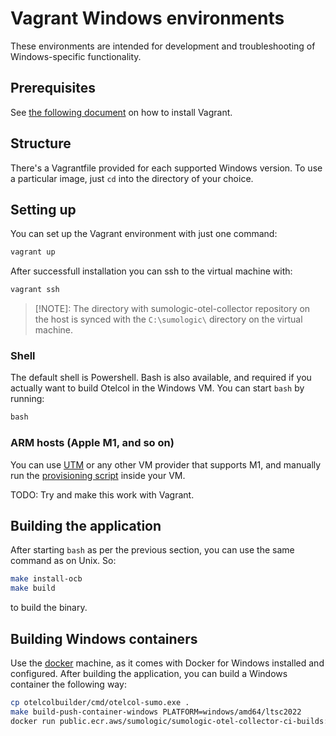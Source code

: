 # Vagrant Windows environments

These environments are intended for development and troubleshooting of Windows-specific functionality.

## Prerequisites

See [the following document](../README.md) on how to install Vagrant.

## Structure

There's a Vagrantfile provided for each supported Windows version. To use a particular image, just `cd` into the
directory of your choice.

## Setting up

You can set up the Vagrant environment with just one command:

```bash
vagrant up
```

After successfull installation you can ssh to the virtual machine with:

```bash
vagrant ssh
```

> [!NOTE]:
> The directory with sumologic-otel-collector repository on the host is synced with the `C:\sumologic\` directory on the virtual machine.

### Shell

The default shell is Powershell. Bash is also available, and required if you actually want to build Otelcol in the
Windows VM. You can start `bash` by running:

```powershell
bash
```

### ARM hosts (Apple M1, and so on)

You can use [UTM](https://mac.getutm.app/) or any other VM provider that supports M1, and manually run the [provisioning script](provision.ps1) inside
your VM.

TODO: Try and make this work with Vagrant.

## Building the application

After starting `bash` as per the previous section, you can use the same command as on Unix. So:

```bash
make install-ocb
make build
```

to build the binary.

## Building Windows containers

Use the [docker](docker/) machine, as it comes with Docker for Windows installed and configured. After building
the application, you can build a Windows container the following way:

```bash
cp otelcolbuilder/cmd/otelcol-sumo.exe .
make build-push-container-windows PLATFORM=windows/amd64/ltsc2022
docker run public.ecr.aws/sumologic/sumologic-otel-collector-ci-builds:latest-windows-amd64-ltsc2022 --version
```
